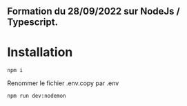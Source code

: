 ## Formation du 28/09/2022 sur NodeJs / Typescript.


# Installation

    npm i

Renommer le fichier .env.copy par .env

    npm run dev:nodemon